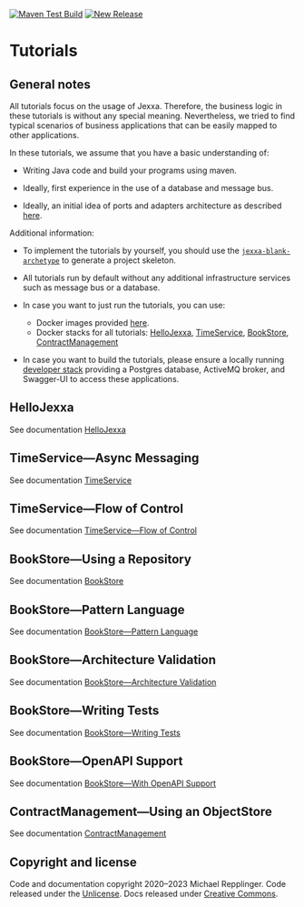 [![Maven Test Build](https://github.com/jexxa-projects/JexxaTutorials/actions/workflows/mavenBuild.yml/badge.svg)](https://github.com/jexxa-projects/JexxaTutorials/actions/workflows/mavenBuild.yml)
[![New Release](https://github.com/jexxa-projects/JexxaTutorials/actions/workflows/newRelease.yml/badge.svg)](https://github.com/jexxa-projects/JexxaTutorials/actions/workflows/newRelease.yml)
# Tutorials 

## General notes

All tutorials focus on the usage of Jexxa. Therefore, the business logic in these tutorials is without any special 
meaning. Nevertheless, we tried to find typical scenarios of business applications that can be easily mapped to other applications.

In these tutorials, we assume that you have a basic understanding of: 
* Writing Java code and build your programs using maven.

* Ideally, first experience in the use of a database and message bus. 

* Ideally, an initial idea of ports and adapters architecture as described [here](https://herbertograca.com/2017/11/16/explicit-architecture-01-ddd-hexagonal-onion-clean-cqrs-how-i-put-it-all-together/).

Additional information: 
* To implement the tutorials by yourself, you should use the [`jexxa-blank-archetype`](https://github.com/jexxa-projects/JexxaArchetypes) to generate a project skeleton. 
* All tutorials run by default without any additional infrastructure services such as message bus or a database.

* In case you want to just run the tutorials, you can use: 
  * Docker images provided [here](https://github.com/orgs/jexxa-projects/packages?repo_name=JexxaTutorials). 
  * Docker stacks for all tutorials: [HelloJexxa](deploy/hellojexxa-compose.yml), [TimeService](deploy/timeservice-compose.yml), [BookStore](deploy/bookstore-compose.yml), [ContractManagement](deploy/contract-management-compose.yml)
  
* In case you want to build the tutorials, please ensure a locally running [developer stack](deploy/developerStack.yml) providing a Postgres database, ActiveMQ broker, and Swagger-UI to access these applications.

## HelloJexxa
See documentation [HelloJexxa](HelloJexxa/README.md)

## TimeService—Async Messaging
See documentation [TimeService](TimeService/README.md)

## TimeService—Flow of Control
See documentation [TimeService—Flow of Control](TimeService/README-FlowOfControl.md)

## BookStore—Using a Repository  
See documentation [BookStore](BookStore/README.md)

## BookStore—Pattern Language
See documentation [BookStore—Pattern Language](BookStore/README-PatternLanguage.md)

## BookStore—Architecture Validation 
See documentation [BookStore—Architecture Validation](BookStore/README-ArchitectureValidation.md)

## BookStore—Writing Tests 
See documentation [BookStore—Writing Tests](BookStore/README-JexxaTest.md)

## BookStore—OpenAPI Support 
See documentation [BookStore—With OpenAPI Support](BookStore/README-OPENAPI.md)

## ContractManagement—Using an ObjectStore  
See documentation [ContractManagement](ContractManagement/README.md)

## Copyright and license

Code and documentation copyright 2020–2023 Michael Repplinger. Code released under the [Unlicense](LICENSE). Docs released under [Creative Commons](https://creativecommons.org/licenses/by/3.0/).
